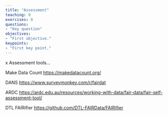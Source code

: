 ```yaml
---
title: "Assessment"
teaching: 0
exercises: 0
questions:
- "Key question"
objectives:
- "First objective."
keypoints:
- "First key point."
---
```

x
Assessment tools...

Make Data Count
https://makedatacount.org/

DANS
https://www.surveymonkey.com/r/fairdat

ARDC
https://ardc.edu.au/resources/working-with-data/fair-data/fair-self-assessment-tool/

DTL FAIRifier
https://github.com/DTL-FAIRData/FAIRifier


